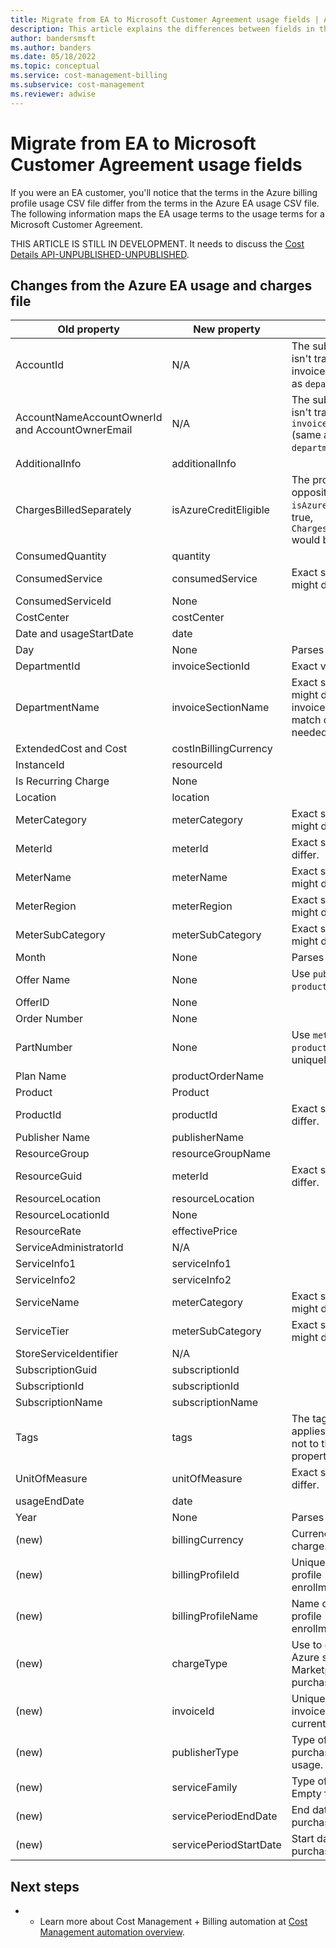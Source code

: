 ```yaml
---
title: Migrate from EA to Microsoft Customer Agreement usage fields | Azure
description: This article explains the differences between fields in the usage data files that you should know about as you migrate from an Enterprise Agreement to a Microsoft Customer Agreement.
author: bandersmsft
ms.author: banders
ms.date: 05/18/2022
ms.topic: conceptual
ms.service: cost-management-billing
ms.subservice: cost-management
ms.reviewer: adwise
---
```


# Migrate from EA to Microsoft Customer Agreement usage fields

If you were an EA customer, you'll notice that the terms in the Azure billing profile usage CSV file differ from the terms in the Azure EA usage CSV file. The following information maps the EA usage terms to the usage terms for a Microsoft Customer Agreement.

THIS ARTICLE IS STILL IN DEVELOPMENT. It needs to discuss the [Cost Details API-UNPUBLISHED-UNPUBLISHED](../index.yml).

## Changes from the Azure EA usage and charges file

| Old property | New property | Notes |
| --- | --- | --- |
| AccountId | N/A | The subscription creator isn't tracked. Use invoiceSectionId (same as `departmentId`). |
| AccountNameAccountOwnerId and AccountOwnerEmail | N/A | The subscription creator isn't tracked. Use `invoiceSectionName` (same as `departmentName`). |
| AdditionalInfo | additionalInfo | |
| ChargesBilledSeparately | isAzureCreditEligible | The properties are opposites. If `isAzureCreditEnabled` is true, `ChargesBilledSeparately` would be false. |
| ConsumedQuantity | quantity | |
| ConsumedService | consumedService | Exact string values might differ. |
| ConsumedServiceId | None | |
| CostCenter | costCenter | |
| Date and usageStartDate | date | |
| Day | None | Parses day from date. |
| DepartmentId | invoiceSectionId | Exact values differ. |
| DepartmentName | invoiceSectionName | Exact string values might differ. Configure invoice sections to match departments, if needed. |
| ExtendedCost and Cost | costInBillingCurrency | |
| InstanceId | resourceId | |
| Is Recurring Charge | None | |
| Location | location | |
| MeterCategory | meterCategory | Exact string values might differ. |
| MeterId | meterId | Exact string values differ. |
| MeterName | meterName | Exact string values might differ. |
| MeterRegion | meterRegion | Exact string values might differ. |
| MeterSubCategory | meterSubCategory | Exact string values might differ. |
| Month | None | Parses month from date. |
| Offer Name | None | Use `publisherName` and `productOrderName`. |
| OfferID | None | |
| Order Number | None | |
| PartNumber | None | Use `meterId` and `productOrderName` to uniquely identify prices. |
| Plan Name | productOrderName | |
| Product | Product | |
| ProductId | productId | Exact string values differ. |
| Publisher Name | publisherName | |
| ResourceGroup | resourceGroupName | |
| ResourceGuid | meterId | Exact string values differ. |
| ResourceLocation | resourceLocation | |
| ResourceLocationId | None | |
| ResourceRate | effectivePrice | |
| ServiceAdministratorId | N/A | |
| ServiceInfo1 | serviceInfo1 | |
| ServiceInfo2 | serviceInfo2 | |
| ServiceName | meterCategory | Exact string values might differ. |
| ServiceTier | meterSubCategory | Exact string values might differ. |
| StoreServiceIdentifier | N/A | |
| SubscriptionGuid | subscriptionId | |
| SubscriptionId | subscriptionId | |
| SubscriptionName | subscriptionName | |
| Tags | tags | The tags property applies to root object, not to the nested properties property. |
| UnitOfMeasure | unitOfMeasure | Exact string values differ. |
| usageEndDate | date | |
| Year | None | Parses year from date. |
| (new) | billingCurrency | Currency used for the charge. |
| (new) | billingProfileId | Unique ID for the billing profile (same as enrollment). |
| (new) | billingProfileName | Name of the billing profile (same as enrollment). |
| (new) | chargeType | Use to differentiate Azure service usage, Marketplace usage, and purchases. |
| (new) | invoiceId | Unique ID for the invoice. Empty for the current, open month. |
| (new) | publisherType | Type of publisher for purchases. Empty for usage. |
| (new) | serviceFamily | Type of purchase. Empty for usage. |
| (new) | servicePeriodEndDate | End date for the purchased service. |
| (new) | servicePeriodStartDate | Start date for the purchased service. |

## Next steps

- - Learn more about Cost Management + Billing automation at [Cost Management automation overview](automation-overview.md).
